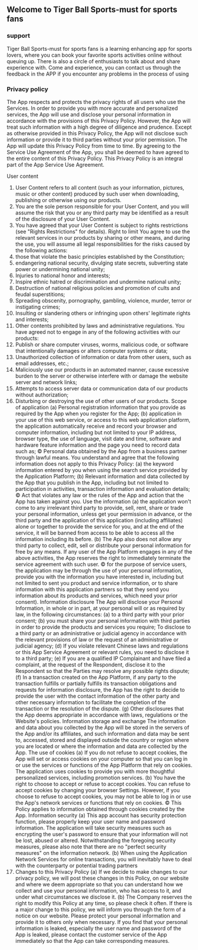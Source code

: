 ## Welcome to Tiger Ball Sports-must for sports fans


### support
Tiger Ball Sports-must for sports fans is a learning enhancing app for sports lovers, where you can book your favorite sports activities online without queuing up. There is also a circle of enthusiasts to talk about and share experience with. Come and experience, you can contact us through the feedback in the APP if you encounter any problems in the process of using


### Privacy policy
The App respects and protects the privacy rights of all users who use the Services. In order to provide you with more accurate and personalized services, the App will use and disclose your personal information in accordance with the provisions of this Privacy Policy. However, the App will treat such information with a high degree of diligence and prudence. Except as otherwise provided in this Privacy Policy, the App will not disclose such information or provide it to third parties without your prior permission. The App will update this Privacy Policy from time to time. By agreeing to the Service Use Agreement of the App, you shall be deemed to have agreed to the entire content of this Privacy Policy. This Privacy Policy is an integral part of the App Service Use Agreement.

User content
1. User Content refers to all content (such as your information, pictures, music or other content) produced by such user when downloading, publishing or otherwise using our products.
2. You are the sole person responsible for your User Content, and you will assume the risk that you or any third party may be identified as a result of the disclosure of your User Content.
3. You have agreed that your User Content is subject to rights restrictions (see "Rights Restrictions" for details).
Right to limit
You agree to use the relevant services in our products by sharing or other means, and during the use, you will assume all legal responsibilities for the risks caused by the following actions:
1. those that violate the basic principles established by the Constitution;
2. endangering national security, divulging state secrets, subverting state power or undermining national unity;
3. Injuries to national honor and interests;
4. Inspire ethnic hatred or discrimination and undermine national unity;
5. Destruction of national religious policies and promotion of cults and feudal superstitions;
6. Spreading obscenity, pornography, gambling, violence, murder, terror or instigating crimes;
7. Insulting or slandering others or infringing upon others' legitimate rights and interests;
8. Other contents prohibited by laws and administrative regulations.
You have agreed not to engage in any of the following activities with our products:
1. Publish or share computer viruses, worms, malicious code, or software that intentionally damages or alters computer systems or data;
2. Unauthorized collection of information or data from other users, such as email addresses, etc.;
3. Maliciously use our products in an automated manner, cause excessive burden to the server or otherwise interfere with or damage the website server and network links;
4. Attempts to access server data or communication data of our products without authorization;
5. Disturbing or destroying the use of other users of our products.
Scope of application
(a) Personal registration information that you provide as required by the App when you register for the App;
(b) application in your use of this web service, or access to this web application platform, the application automatically receive and record your browser and computer information, including but not limited to your IP address, browser type, the use of language, visit date and time, software and hardware feature information and the page you need to record data such as;
© Personal data obtained by the App from a business partner through lawful means.
You understand and agree that the following information does not apply to this Privacy Policy:
(a) the keyword information entered by you when using the search service provided by the Application Platform;
(b) Relevant information and data collected by the App that you publish in the App, including but not limited to participation in activities, transaction information and evaluation details;
© Act that violates any law or the rules of the App and action that the App has taken against you.
Use the information
(a) the application won't come to any irrelevant third party to provide, sell, rent, share or trade your personal information, unless get your permission in advance, or the third party and the application of this application (including affiliates) alone or together to provide the service for you, and at the end of the service, it will be banned from access to be able to access all the information including its before.
(b) The App also does not allow any third party to collect, edit, sell or distribute your personal information for free by any means. If any user of the App Platform engages in any of the above activities, the App reserves the right to immediately terminate the service agreement with such user.
© for the purpose of service users, the application may be through the use of your personal information, provide you with the information you have interested in, including but not limited to sent you product and service information, or to share information with this application partners so that they send you information about its products and services, which need your prior consent).
Information disclosure
The App will disclose your Personal Information, in whole or in part, at your personal will or as required by law, in the following circumstances:
(a) to a third party with your prior consent;
(b) you must share your personal information with third parties in order to provide the products and services you require;
To disclose to a third party or an administrative or judicial agency in accordance with the relevant provisions of law or the request of an administrative or judicial agency;
(d) If you violate relevant Chinese laws and regulations or this App Service Agreement or relevant rules, you need to disclose it to a third party;
(e) If you are a qualified IP Complainant and have filed a complaint, at the request of the Respondent, disclose it to the Respondent so that the Parties may resolve any possible rights dispute;
(f) In a transaction created on the App Platform, if any party to the transaction fulfills or partially fulfills its transaction obligations and requests for information disclosure, the App has the right to decide to provide the user with the contact information of the other party and other necessary information to facilitate the completion of the transaction or the resolution of the dispute.
(g) Other disclosures that the App deems appropriate in accordance with laws, regulations or the Website's policies.
Information storage and exchange
The information and data about you collected by the App will be stored in the servers of the App and/or its affiliates, and such information and data may be sent to, accessed, stored and displayed outside the country or region where you are located or where the information and data are collected by the App.
The use of cookies
(a) If you do not refuse to accept cookies, the App will set or access cookies on your computer so that you can log in or use the services or functions of the App Platform that rely on cookies. The application uses cookies to provide you with more thoughtful personalized services, including promotion services.
(b) You have the right to choose to accept or refuse to accept cookies. You can refuse to accept cookies by changing your browser Settings. However, if you choose to refuse to accept cookies, you may not be able to log in or use the App's network services or functions that rely on cookies.
© This Policy applies to information obtained through cookies created by the App.
Information security
(a) This app account has security protection function, please properly keep your user name and password information. The application will take security measures such as encrypting the user's password to ensure that your information will not be lost, abused or altered. Notwithstanding the foregoing security measures, please also note that there are no "perfect security measures" on the information network.
(b) When using the Application Network Services for online transactions, you will inevitably have to deal with the counterparty or potential trading partners
7. Changes to this Privacy Policy
(a) If we decide to make changes to our privacy policy, we will post these changes in this Policy, on our website and where we deem appropriate so that you can understand how we collect and use your personal information, who has access to it, and under what circumstances we disclose it.
(b) The Company reserves the right to modify this Policy at any time, so please check it often. If there is a major change to this policy, we will inform you through the form of a notice on our website.
Please protect your personal information and provide it to others only when necessary. If you find that your personal information is leaked, especially the user name and password of the App is leaked, please contact the customer service of the App immediately so that the App can take corresponding measures.
